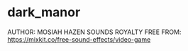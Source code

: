 # dark_manor

AUTHOR: MOSIAH HAZEN
SOUNDS ROYALTY FREE FROM: https://mixkit.co/free-sound-effects/video-game